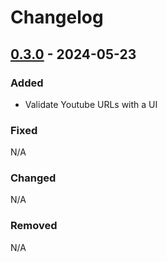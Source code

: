 # Changelog

## [0.3.0] - 2024-05-23

### Added
- Validate Youtube URLs with a UI
 
### Fixed
N/A

### Changed
N/A

### Removed
N/A


[0.3.0]: https://github.com/amieldelatorre/spotilistcli/compare/0.2.0...0.3.0